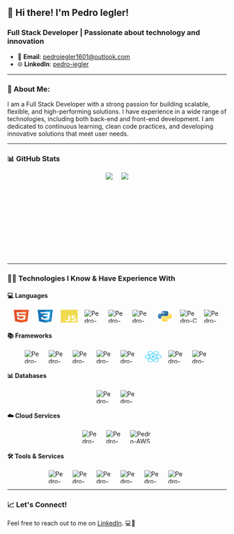 ## 👋 Hi there! I'm Pedro Iegler! 

### Full Stack Developer | Passionate about technology and innovation

- 📧 **Email**: [pedroiegler1601@outlook.com](mailto:pedroiegler1601@outlook.com)
- 🌐 **LinkedIn**: [pedro-iegler](https://linkedin.com/in/pedro-iegler/)

---

### 🚀 About Me:

I am a Full Stack Developer with a strong passion for building scalable, flexible, and high-performing solutions. I have experience in a wide range of technologies, including both back-end and front-end development. I am dedicated to continuous learning, clean code practices, and developing innovative solutions that meet user needs. 

---

### 📊 GitHub Stats

<div style="display: flex; justify-content: center; gap: 20px;">
  <img height="195" src="https://github-readme-stats.vercel.app/api?username=pedroiegler&show_icons=true&theme=dark">
  <img height="195" src="https://github-readme-stats.vercel.app/api/top-langs/?username=pedroiegler&layout=compact&theme=dark">
</div>

---

### 🧑‍💻 Technologies I Know & Have Experience With

#### 💻 **Languages**
<div style="display: flex; flex-wrap: wrap; justify-content: center; gap: 15px;">
  <img align="center" alt="Pedro-HTML" height="30" width="40" src="https://raw.githubusercontent.com/devicons/devicon/master/icons/html5/html5-original.svg">
  <img align="center" alt="Pedro-CSS" height="30" width="40" src="https://raw.githubusercontent.com/devicons/devicon/master/icons/css3/css3-original.svg">
  <img align="center" alt="Pedro-Js" height="30" width="40" src="https://raw.githubusercontent.com/devicons/devicon/master/icons/javascript/javascript-plain.svg">
  <img align="center" alt="Pedro-TypeScript" height="30" width="40" src="https://cdn.jsdelivr.net/gh/devicons/devicon@latest/icons/typescript/typescript-original.svg">
  <img align="center" alt="Pedro-Java" height="30" width="40" src="https://cdn.jsdelivr.net/gh/devicons/devicon/icons/java/java-original.svg">
  <img align="center" alt="Pedro-PHP" height="30" width="40" src="https://cdn.jsdelivr.net/gh/devicons/devicon@latest/icons/php/php-original.svg">
  <img align="center" alt="Pedro-Python" height="30" width="40" src="https://raw.githubusercontent.com/devicons/devicon/master/icons/python/python-original.svg">
  <img align="center" alt="Pedro-C" height="30" width="40" src="https://cdn.jsdelivr.net/gh/devicons/devicon/icons/c/c-original.svg">
  <img align="center" alt="Pedro-C++" height="30" width="40" src="https://cdn.jsdelivr.net/gh/devicons/devicon@latest/icons/cplusplus/cplusplus-original.svg">
</div>

#### 📚 **Frameworks**
<div style="display: flex; flex-wrap: wrap; justify-content: center; gap: 15px;">
  <img align="center" alt="Pedro-Django" height="30" width="40" src="https://cdn.jsdelivr.net/gh/devicons/devicon/icons/django/django-plain.svg">
  <img align="center" alt="Pedro-Flask" height="30" width="40" src="https://cdn.jsdelivr.net/gh/devicons/devicon/icons/flask/flask-original.svg">
  <img align="center" alt="Pedro-Bootstrap" height="30" width="40" src="https://cdn.jsdelivr.net/gh/devicons/devicon/icons/bootstrap/bootstrap-original.svg">
  <img align="center" alt="Pedro-Tailwind" height="30" width="40" src="https://cdn.jsdelivr.net/gh/devicons/devicon@latest/icons/tailwindcss/tailwindcss-original.svg">
  <img align="center" alt="Pedro-JQuery" height="30" width="40" src="https://cdn.jsdelivr.net/gh/devicons/devicon/icons/jquery/jquery-original.svg">
  <img align="center" alt="Pedro-React" height="30" width="40" src="https://raw.githubusercontent.com/devicons/devicon/master/icons/react/react-original.svg">
  <img align="center" alt="Pedro-Next" height="30" width="40" src="https://cdn.jsdelivr.net/gh/devicons/devicon@latest/icons/nextjs/nextjs-original.svg">
  <img align="center" alt="Pedro-Angular" height="30" width="40" src="https://cdn.jsdelivr.net/gh/devicons/devicon@latest/icons/angular/angular-original.svg">
</div>

#### 📊 **Databases**
<div style="display: flex; flex-wrap: wrap; justify-content: center; gap: 15px;">
  <img align="center" alt="Pedro-PostgreSQL" height="30" width="40" src="https://cdn.jsdelivr.net/gh/devicons/devicon/icons/postgresql/postgresql-original.svg">
  <img align="center" alt="Pedro-MySQL" height="30" width="40" src="https://cdn.jsdelivr.net/gh/devicons/devicon@latest/icons/mysql/mysql-original.svg">
</div>

#### ☁️ **Cloud Services**
<div style="display: flex; flex-wrap: wrap; justify-content: center; gap: 15px;">
  <img align="center" alt="Pedro-Digital-Ocean" height="30" width="40" src="https://cdn.jsdelivr.net/gh/devicons/devicon@latest/icons/digitalocean/digitalocean-original.svg">
  <img align="center" alt="Pedro-Firebase" height="30" width="40" src="https://cdn.jsdelivr.net/gh/devicons/devicon/icons/firebase/firebase-original.svg">
  <img align="center" alt="Pedro-AWS" height="30" width="50" src="https://img.shields.io/badge/AWS-orange?logo=AWS&logoColor=white">
</div>

#### 🛠 **Tools & Services**
<div style="display: flex; flex-wrap: wrap; justify-content: center; gap: 15px;">
  <img align="center" alt="Pedro-Git" height="30" width="40" src="https://cdn.jsdelivr.net/gh/devicons/devicon/icons/git/git-original.svg">
  <img align="center" alt="Pedro-GitHub" height="30" width="40" src="https://cdn.jsdelivr.net/gh/devicons/devicon/icons/github/github-original.svg">
  <img align="center" alt="Pedro-Trello" height="30" width="40" src="https://cdn.jsdelivr.net/gh/devicons/devicon/icons/trello/trello-plain.svg">
  <img align="center" alt="Pedro-Jira" height="30" width="40" src="https://cdn.jsdelivr.net/gh/devicons/devicon/icons/jira/jira-original.svg">
  <img align="center" alt="Pedro-Docker" height="30" width="40" src="https://cdn.jsdelivr.net/gh/devicons/devicon@latest/icons/docker/docker-original-wordmark.svg">
  <img align="center" alt="Pedro-Vercel" height="30" width="40" src="https://cdn.jsdelivr.net/gh/devicons/devicon@latest/icons/vercel/vercel-original.svg">
</div>

---

### 📈 Let's Connect!

Feel free to reach out to me on [LinkedIn](https://linkedin.com/in/pedro-iegler-15a656209/). 💻🌟
